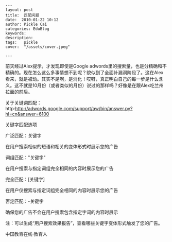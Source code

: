 
    ---
    layout: post  
    title:  匹配问题  
    date:  2010-01-22 10:12  
    author: Pickle Cai  
    categories: EduBlog  
    keywords: 
    description:   
    tags:	pickle   
    cover:  "/assets/cover.jpeg"  

    ---  
    
前天经过Alex提示，才发现即使是Google adwords里的搜索量，也是分精确和不精确的。现在怎么这么多事情想不到呢？貌似到了全面补漏洞阶段了。这在Alex看来，就是被动。其实不是啊，是消化！哎呀，真正明白自己的每一步是什么含义。这不就是10月份（或者类似的月份）说过的那样吗？好像是在跟Alex吃兰州拉面的前后。



 



关于关键词匹配：http:http://adwords.google.com/support/aw/bin/answer.py?hl=cn&answer=6100





关键字匹配选项



广泛匹配：关键字 

在用户搜索相似的短语和相关的变体形式时展示您的广告 



词组匹配："关键字" 

在用户搜索与指定词组完全相同的内容时展示您的广告 



完全匹配：[关键字] 

在用户仅搜索与指定词组完全相同的内容时展示您的广告 



否定匹配：-关键字 

确保您的广告不会在用户搜索包含指定字词的内容时展示



注：可以生成“用户搜索效果报告”，查看哪些关键字变体形式触发了您的广告。 



		    
 中国教育在线·教育人

